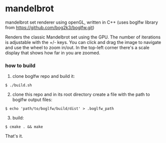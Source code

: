 # mandelbrot
mandelbrot set renderer using openGL, written in C++
(uses boglfw library from https://github.com/bog2k3/boglfw.git)

Renders the classic Mandelbrot set using the GPU. 
The number of iterations is adjustable with the +/- keys.
You can click and drag the image to navigate and use the wheel to zoom in/out.
In the top-left corner there's a scale display that shows how far in you are zoomed.

### how to build
1. clone boglfw repo and build it:
```
$ ./build.sh
```
2. clone this repo and in its root directory create a file with the path to boglfw output files:
```
$ echo 'path/to/boglfw/build/dist' > .boglfw_path
```
3. build:
```
$ cmake . && make
```
That's it. 
